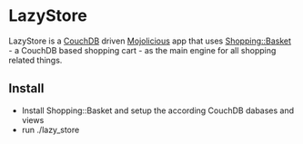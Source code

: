 LazyStore
=========

LazyStore is a [CouchDB][1] driven [Mojolicious][2] app that uses
[Shopping::Basket][3] - a CouchDB based shopping cart - as the main
engine for all shopping related things.

Install
-------

- Install Shopping::Basket and setup the according CouchDB dabases and
views
- run ./lazy_store

[1]: http://couchdb.org/
[2]: http://mojolicio.us/
[3]: https://github.com/norbu09/Shopping-Basket
